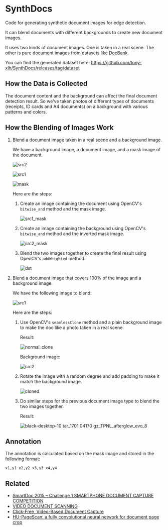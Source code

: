 # SynthDocs

Code for generating synthetic document images for edge detection.

It can blend documents with different backgrounds to create new document images.

It uses two kinds of document images. One is taken in a real scene. The other is pure document images from datasets like [DocBank](https://github.com/doc-analysis/DocBank).

You can find the generated dataset here: https://github.com/tony-xlh/SynthDocs/releases/tag/dataset

## How the Data is Collected

The document content and the background can affect the final document detection result. So we've taken photos of different types of documents (receipts, ID cards and A4 documents) on a background with various patterns and colors.

## How the Blending of Images Work

1. Blend a document image taken in a real scene and a background image.

    We have a background image, a document image, and a mask image of the document.

    ![src2](https://github.com/user-attachments/assets/d2368166-bfd5-4789-aaca-960087c25859)
   
    ![src1](https://github.com/user-attachments/assets/408b72b4-fc0f-4d4c-bcdb-86018abcfb5c)
   
    ![mask](https://github.com/user-attachments/assets/4aae94ec-e64d-45bc-9f7f-488bd14c1f19)

    Here are the steps:
   
    1. Create an image containing the document using OpenCV's `bitwise_and` method and the mask image.
  
       ![src1_mask](https://github.com/user-attachments/assets/3afb6054-3371-472d-8dd5-23e4f02ce059)

    2. Create an image containing the background using OpenCV's `bitwise_and` method and the inverted mask image.
  
       ![src2_mask](https://github.com/user-attachments/assets/b33d52e7-a117-43f4-8bdc-79c70f2485ff)

    3. Blend the two images together to create the final result using OpenCV's `addWeighted` method.
  
       ![dst](https://github.com/user-attachments/assets/71bcaf0b-5d10-47f8-b25e-5285e6325bef)


    
3. Blend a document image that covers 100% of the image and a background image.

   We have the following image to blend:

   ![src1](https://github.com/user-attachments/assets/704b3c0d-9feb-42ff-aecc-13f2eb941652)

   Here are the steps:

   1. Use OpenCV's `seamlessClone` method and a plain background image to make the doc like a photo taken in a real scene.
  
       Result:
      
       ![normal_clone](https://github.com/user-attachments/assets/aba7bbef-eb7e-4f5a-9269-308c838cd617)

       Background image:
      
       ![src2](https://github.com/user-attachments/assets/5daf72d5-89d1-41ff-abd1-8d4eeeb476a0)

   3. Rotate the image with a random degree and add padding to make it match the background image.
  
      ![cloned](https://github.com/user-attachments/assets/356e94c5-6114-4ba6-972e-4b723949f39c)

   4. Do similar steps for the previous document image type to blend the two images together.
  
      Result:

      ![black-desktop-10 tar_1701 04170 gz_TPNL_afterglow_evo_8](https://github.com/user-attachments/assets/c28bc5f7-ce6e-44e2-b631-c083047f530c)

## Annotation

The annotation is calculated based on the mask image and stored in the following format:

```
x1,y1 x2,y2 x3,y3 x4,y4
```

## Related

* [SmartDoc 2015 – Challenge 1 SMARTPHONE DOCUMENT CAPTURE COMPETITION](http://smartdoc.univ-lr.fr/smartdoc-2015-challenge-1/)
* [VIDEO DOCUMENT SCANNING](https://arxiv.org/pdf/2411.00576)
* [Click-Free, Video-Based Document Capture](http://faculty.pucit.edu.pk/nazarkhan/work/cfdc/cfdc_cbdar17.pdf)
* [HU-PageScan: a fully convolutional neural network for document page crop](https://ietresearch.onlinelibrary.wiley.com/doi/full/10.1049/iet-ipr.2020.0532)








